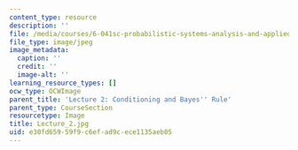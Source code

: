 ```yaml
---
content_type: resource
description: ''
file: /media/courses/6-041sc-probabilistic-systems-analysis-and-applied-probability-fall-2013/e30fd65959f9c6efad9cece1135aeb05_Lecture_2.jpg
file_type: image/jpeg
image_metadata:
  caption: ''
  credit: ''
  image-alt: ''
learning_resource_types: []
ocw_type: OCWImage
parent_title: 'Lecture 2: Conditioning and Bayes'' Rule'
parent_type: CourseSection
resourcetype: Image
title: Lecture_2.jpg
uid: e30fd659-59f9-c6ef-ad9c-ece1135aeb05
---
```

